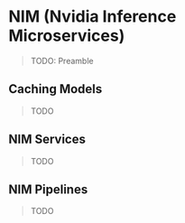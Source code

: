 # NIM (Nvidia Inference Microservices)

> TODO: Preamble

## Caching Models

> TODO

## NIM Services

> TODO

## NIM Pipelines

> TODO
